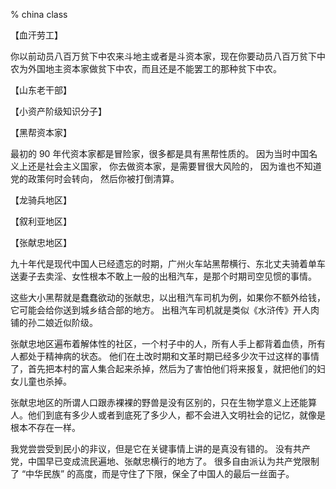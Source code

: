 % china class

【血汗劳工】

你以前动员八百万贫下中农来斗地主或者是斗资本家，现在你要动员八百万贫下中农为外国地主资本家做贫下中农，而且还是不能罢工的那种贫下中农。

【山东老干部】

【小资产阶级知识分子】

【黑帮资本家】

最初的 90 年代资本家都是冒险家，很多都是具有黑帮性质的。
因为当时中国名义上还是社会主义国家，
你去做资本家，是需要冒很大风险的，
因为谁也不知道党的政策何时会转向，
然后你被打倒清算。

【龙骑兵地区】

【叙利亚地区】

【张献忠地区】

九十年代是现代中国人已经遗忘的时期，广州火车站黑帮横行、东北丈夫骑着单车送妻子去卖淫、女性根本不敢上一般的出租汽车，是那个时期司空见惯的事情。

这些大小黑帮就是蠢蠢欲动的张献忠，以出租汽车司机为例，如果你不额外给钱，它可能会给你送到城乡结合部的地方。
出租汽车司机就是类似《水浒传》开人肉铺的孙二娘近似阶级。

张献忠地区遍布着解体性的社区，一个村子中的人，所有人手上都背着血债，所有人都处于精神病的状态。
他们在土改时期和文革时期已经多少次干过这样的事情了，首先把本村的富人集合起来杀掉，然后为了害怕他们将来报复，就把他们的妇女儿童也杀掉。

张献忠地区的所谓人口跟赤裸裸的野兽是没有区别的，只在生物学意义上还能算人。他们到底有多少人或者到底死了多少人，都不会进入文明社会的记忆，就像是根本不存在一样。

我党尝尝受到民小的非议，但是它在关键事情上讲的是真没有错的。
没有共产党，中国早已变成流民遍地、张献忠横行的地方了。
很多自由派认为共产党限制了 “中华民族” 的高度，而是守住了下限，保全了中国人的最后一丝面子。

